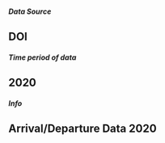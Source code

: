 ##### Data Source
## DOI


##### Time period of data
## 2020


##### Info
## Arrival/Departure Data 2020

